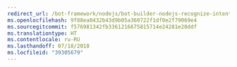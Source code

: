 ```yaml
---
redirect_url: /bot-framework/nodejs/bot-builder-nodejs-recognize-intent-messages
ms.openlocfilehash: 9f88ea0432b43d9b05a360722f1df0e2f79069e4
ms.sourcegitcommit: f576981342fb3361216675815714e24281e20ddf
ms.translationtype: HT
ms.contentlocale: ru-RU
ms.lasthandoff: 07/18/2018
ms.locfileid: "39305679"
---
```

